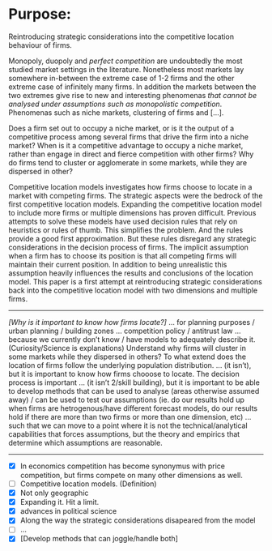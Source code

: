 # Purpose:

Reintroducing strategic considerations into the competitive location behaviour of firms. 

Monopoly, duopoly and *perfect competition* are undoubtedly the most studied market settings in the literature. Nonetheless most markets lay somewhere in-between the extreme case of 1-2 firms and the other extreme case of infinitely many firms. In addition the markets between the two extremes give rise to new and interesting phenomenas _that cannot be analysed under assumptions such as *monopolistic competition*_. Phenomenas such as niche markets, clustering of firms and [...].

Does a firm set out to occupy a niche market, or is it the output of a competitive process among several firms that drive the firm into a niche market? When is it a competitive advantage to occupy a niche market, rather than engage in direct and fierce competition with other firms? Why do firms tend to cluster or agglomerate in some markets, while they are dispersed in other?

Competitive location models investigates how firms choose to locate in a market with competing firms. The strategic aspects were the bedrock of the first competitive location models. Expanding the competitive location model to include more firms or multiple dimensions has proven difficult. Previous attempts to solve these models have used decision rules that rely on heuristics or rules of thumb. This simplifies the problem. And the rules provide a good first approximation. But these rules disregard any strategic considerations in the decision process of firms. The implicit assumption when a firm has to choose its position is that all competing firms will maintain their current position. In addition to being unrealistic this assumption heavily influences the results and conclusions of the location model. This paper is a first attempt at reintroducing strategic considerations back into the competitive location model with two dimensions and multiple firms.

-----

_[Why is it important to know how firms locate?]_
... for planning purposes / urban planning / building zones ... competition policy / antitrust law 
... because we currently don’t know / have models to adequately describe it. (Curiosity/Science is explanations) Understand why firms will cluster in some markets while they dispersed in others? To what extend does the location of firms follow the underlying population distribution. 
... (it isn’t), but it is important to know how firms chooose to locate. The decision process is important 
... (it isn’t 2/skill building), but it is important to be able to develop methods that can be used to analyse (areas otherwise assumed away) / can be used to test our assumptions (ie. do our results hold up when firms are hetrogenous/have different forecast models, do our results hold if there are more than two firms or more than one dimension, etc) ... such that we can move to a point where it is not the technical/analytical capabilities that forces assumptions, but the theory and empirics that determine which assumptions are reasonable. 

-----

- [x] In economics competition has become synonymus with price competition, but firms compete on many other dimensions as well.
- [ ] Competitive location models. (Definition) 
- [x] Not only geographic
- [x] Expanding it. Hit a limit.
- [x] advances in political science
- [x] Along the way the strategic considerations disapeared from the model
- [ ] ...
- [x] [Develop methods that can joggle/handle both]